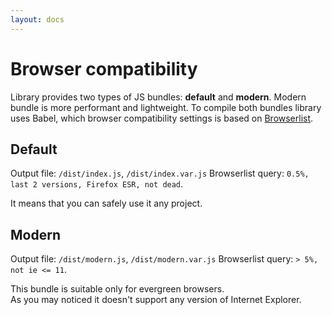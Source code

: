 ```yaml
---
layout: docs
---
```


# Browser compatibility

Library provides two types of JS bundles: **default** and **modern**. Modern bundle is more performant and lightweight.
To compile both bundles library uses Babel, which browser compatibility settings is based on [Browserlist](https://github.com/browserslist/browserslist).

## Default
Output file: `/dist/index.js`, `/dist/index.var.js`
Browserlist query: `0.5%, last 2 versions, Firefox ESR, not dead`.

It means that you can safely use it any project.

## Modern
Output file: `/dist/modern.js`, `/dist/modern.var.js`
Browserlist query: `> 5%, not ie <= 11`.

This bundle is suitable only for evergreen browsers.  
As you may noticed it doesn't support any version of Internet Explorer.

